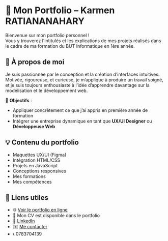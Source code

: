 # 🎨 Mon Portfolio – Karmen RATIANANAHARY

Bienvenue sur mon portfolio personnel !  
Vous y trouverez l'intitulés et les explications de mes projets réalisés dans le cadre de ma formation du BUT Informatique en 1ère année.

## 🚀 À propos de moi

Je suis passionnée par le conception et la création d’interfaces intuitives.  
Motivée, rigoureuse, et curieuse, je m’applique à produire un travail soigné, et je suis toujours enthousiaste à l’idée d’apprendre davantage sur la modélisation et le développement web.

🎯 **Objectifs** :
- Appliquer concrètement ce que j’ai appris en première année de formation
- Intégrer une entreprise dynamique en tant que **UX/UI Designer** ou **Développeuse Web**

## 💡 Contenu du portfolio

- Maquettes UX/UI (Figma)
- Intégration HTML/CSS
- Projets en JavaScript
- Conceptions responsives
- Mes formations 
- Mes compétences

## 🔗 Liens utiles

- 🌐 [Voir le portfolio en ligne](https://portfoliokarmen.netlify.app/)
- 📄  Mon CV est disponible dans le portfolio
- 💼 [LinkedIn](https://www.linkedin.com/in/karmen-ratiananahary-523007369/)
- ✉️ [Me contacter](mailto:karmen.ratiananahary@gmail.com)
- 📞 0783704139

